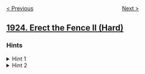 <!--|This file generated by command(leetcode description); DO NOT EDIT.    |-->
<!--+----------------------------------------------------------------------+-->
<!--|@author    openset <openset.wang@gmail.com>                           |-->
<!--|@link      https://github.com/openset                                 |-->
<!--|@home      https://github.com/openset/leetcode                        |-->
<!--+----------------------------------------------------------------------+-->

[< Previous](../longest-common-subpath "Longest Common Subpath")
　　　　　　　　　　　　　　　　
[Next >](../count-square-sum-triples "Count Square Sum Triples")

## [1924. Erect the Fence II (Hard)](https://leetcode.com/problems/erect-the-fence-ii "")



### Hints
<details>
<summary>Hint 1</summary>
First, we need to note that this is a classic problem given n points you need to find the minimum enclosing circle to bind them
</details>

<details>
<summary>Hint 2</summary>
Second, we need to apply a well known algorithm called welzls algorithm to help us find the minimum enclosing circle
</details>
